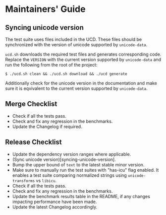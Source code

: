 # Maintainers' Guide

## Syncing unicode version

The test suite uses files included in the UCD. These files should be
synchronized with the version of unicode supported by `unicode-data`.

`ucd.sh` downloads the required test files and generates corresponding code.
Replace the `VERSION` with the current version supported by `unicode-data` and
run the following from the root of the project:

```
$ ./ucd.sh clean && ./ucd.sh download && ./ucd generate
```

Additionally check for the unicode version in the documentation and make sure it
is eqvivalent to the current version supported by `unicode-data`.

## Merge Checklist

* Check if all the tests pass.
* Check and fix any regression in the benchmarks.
* Update the Changelog if required.

## Release Checklist

* Update the dependency version ranges where applicable.
* (Sync unicode version)[syncing-unicode-version].
* Bump the upper bound of `text` to the latest stable minor version.
* Make sure to manually run the test suites with "has-icu" flag enabled. It
  enables a test suite comparing normalized strings using `unicode-transforms`
  vs `libicu`.
* Check if all the tests pass.
* Check and fix any regression in the benchmarks.
* Update the benchmark results table in the README, if any changes impacting
  performance have been made.
* Update the latest Changelog accordingly.
